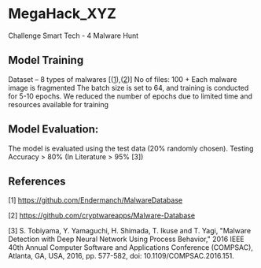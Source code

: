 # MegaHack_XYZ
Challenge Smart Tech - 4 Malware Hunt


## Model Training
Dataset – 8 types of malwares [([1](https://github.com/Endermanch/MalwareDatabase)),([2](https://github.com/cryptwareapps/Malware-Database))]
No of files: 100 +
Each malware image is fragmented
The batch size is set to 64, and training is conducted for 5-10 epochs.
We reduced the number of epochs due to limited time and resources available for training

## Model Evaluation:
The model is evaluated using the test data (20% randomly chosen).
Testing Accuracy > 80% (In Literature > 95% [3])


## References
[1] https://github.com/Endermanch/MalwareDatabase

[2] https://github.com/cryptwareapps/Malware-Database 

[3] S. Tobiyama, Y. Yamaguchi, H. Shimada, T. Ikuse and T. Yagi, "Malware Detection with Deep Neural Network Using Process Behavior," 2016 IEEE 40th Annual Computer Software and Applications Conference (COMPSAC), Atlanta, GA, USA, 2016, pp. 577-582, doi: 10.1109/COMPSAC.2016.151.
